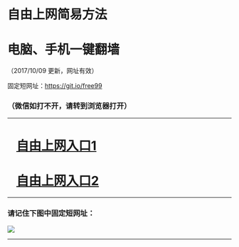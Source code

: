 ﻿# 自由上网简易方法

# 电脑、手机一键翻墙

（2017/10/09 更新，网址有效）

固定短网址：https://git.io/free99

### （微信如打不开，请转到浏览器打开）


***





# &nbsp;&nbsp; <a href="http://ft597132104.fwq-tz-1001.info/fwqtz01.html?t=100900123976 " target="_blank">自由上网入口1</a>
# &nbsp;&nbsp; <a href="http://ft26277697.fwq-tz-1002.info/fwqtz02.html?t=100900124498 " target="_blank">自由上网入口2</a>
***

### 请记住下图中固定短网址：

<img src="https://s3-us-west-2.amazonaws.com/fwq-1001/yjfq-20170905okok.png" /> 


***

